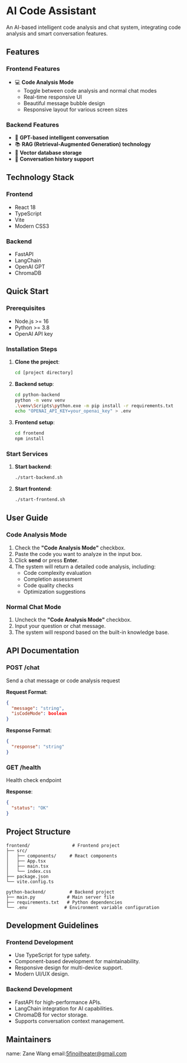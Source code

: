 
# AI Code Assistant

An AI-based intelligent code analysis and chat system, integrating code analysis and smart conversation features.

## Features

### Frontend Features
- 💻 **Code Analysis Mode**
  - Toggle between code analysis and normal chat modes
  - Real-time responsive UI
  - Beautiful message bubble design
  - Responsive layout for various screen sizes
  
### Backend Features
- 🤖 **GPT-based intelligent conversation**
- 📚 **RAG (Retrieval-Augmented Generation) technology**
- 💾 **Vector database storage**
- 🔄 **Conversation history support**

## Technology Stack

### Frontend
- React 18
- TypeScript
- Vite
- Modern CSS3

### Backend
- FastAPI
- LangChain
- OpenAI GPT
- ChromaDB

## Quick Start

### Prerequisites
- Node.js >= 16
- Python >= 3.8
- OpenAI API key

### Installation Steps

1. **Clone the project**:
   ```bash
   cd [project directory]
   ```

2. **Backend setup**:
   ```bash
   cd python-backend
   python -m venv venv
   .\venv\Scripts\python.exe -m pip install -r requirements.txt
   echo "OPENAI_API_KEY=your_openai_key" > .env
   ```

3. **Frontend setup**:
   ```bash
   cd frontend
   npm install
   ```

### Start Services

1. **Start backend**:
   ```bash
   ./start-backend.sh
   ```

2. **Start frontend**:
   ```bash
   ./start-frontend.sh
   ```

## User Guide

### Code Analysis Mode
1. Check the **"Code Analysis Mode"** checkbox.
2. Paste the code you want to analyze in the input box.
3. Click **send** or press **Enter**.
4. The system will return a detailed code analysis, including:
   - Code complexity evaluation
   - Completion assessment
   - Code quality checks
   - Optimization suggestions

### Normal Chat Mode
1. Uncheck the **"Code Analysis Mode"** checkbox.
2. Input your question or chat message.
3. The system will respond based on the built-in knowledge base.

## API Documentation

### POST /chat
Send a chat message or code analysis request

**Request Format**:
```json
{
  "message": "string",
  "isCodeMode": boolean
}
```

**Response Format**:
```json
{
  "response": "string"
}
```

### GET /health
Health check endpoint

**Response**:
```json
{
  "status": "OK"
}
```

## Project Structure

```
frontend/                # Frontend project
├── src/
│   ├── components/     # React components
│   ├── App.tsx        
│   ├── main.tsx       
│   └── index.css      
├── package.json       
└── vite.config.ts     

python-backend/         # Backend project
├── main.py            # Main server file
├── requirements.txt   # Python dependencies
└── .env              # Environment variable configuration
```

## Development Guidelines

### Frontend Development
- Use TypeScript for type safety.
- Component-based development for maintainability.
- Responsive design for multi-device support.
- Modern UI/UX design.

### Backend Development
- FastAPI for high-performance APIs.
- LangChain integration for AI capabilities.
- ChromaDB for vector storage.
- Supports conversation context management.


## Maintainers
name: Zane Wang 
email:5finoilheater@gmail.com

